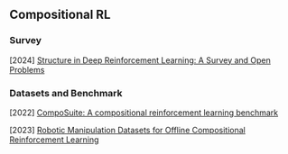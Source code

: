 ## Compositional RL

### Survey

[2024] [Structure in Deep Reinforcement Learning: A Survey and Open Problems](https://dl.acm.org/doi/abs/10.1613/jair.1.15703)



### Datasets and Benchmark

[2022] [CompoSuite: A compositional reinforcement learning benchmark](https://arxiv.org/abs/2207.04136) 

[2023] [Robotic Manipulation Datasets for Offline Compositional Reinforcement Learning](https://arxiv.org/abs/2307.07091)